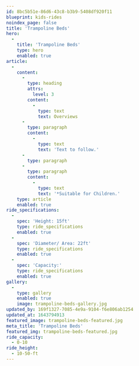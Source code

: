 ```yaml
---
id: 8bc5b51e-86d6-43c8-b3b9-5408df920f11
blueprint: kids-rides
noindex_page: false
title: 'Trampoline Beds'
hero:
  -
    title: 'Trampoline Beds'
    type: hero
    enabled: true
article:
  -
    content:
      -
        type: heading
        attrs:
          level: 3
        content:
          -
            type: text
            text: Overviews
      -
        type: paragraph
        content:
          -
            type: text
            text: 'Text to follow.'
      -
        type: paragraph
      -
        type: paragraph
        content:
          -
            type: text
            text: '*Suitable for Children.'
    type: article
    enabled: true
ride_specifications:
  -
    spec: 'Height: 15ft'
    type: ride_specifications
    enabled: true
  -
    spec: 'Diameter/ Area: 22ft'
    type: ride_specifications
    enabled: true
  -
    spec: 'Capacity:'
    type: ride_specifications
    enabled: true
gallery:
  -
    type: gallery
    enabled: true
    image: trampoline-beds-gallery.jpg
updated_by: 169f1327-7085-4e9a-9104-f6e806ab1254
updated_at: 1643794913
featured_image: trampoline-beds-featured.jpg
meta_title: 'Trampoline Beds'
featured_img: trampoline-beds-featured.jpg
ride_capacity:
  - 0-10
ride_height:
  - 10-50-ft
---
```

